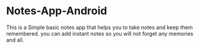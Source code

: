 # Notes-App-Android
This is a Simple basic notes app that helps you to take notes and keep them remembered. you can add instant notes so you will not forget any memories and all.
